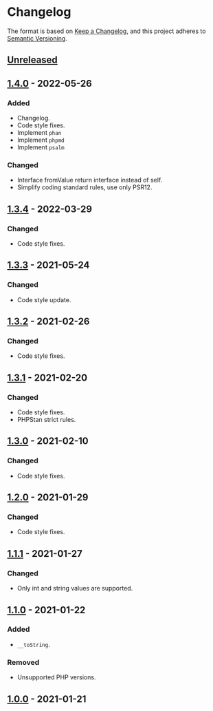# Changelog

The format is based on [Keep a Changelog](https://keepachangelog.com/en/1.0.0/),
and this project adheres to [Semantic Versioning](https://semver.org/spec/v2.0.0.html).

## [Unreleased]

## [1.4.0] - 2022-05-26

### Added
- Changelog.
- Code style fixes.
- Implement `phan`
- Implement `phpmd`
- Implement `psalm`

### Changed
- Interface fromValue return interface instead of self.
- Simplify coding standard rules, use only PSR12.

## [1.3.4] - 2022-03-29

### Changed
- Code style fixes.

## [1.3.3] - 2021-05-24

### Changed

- Code style update.

## [1.3.2] - 2021-02-26

### Changed
- Code style fixes.

## [1.3.1] - 2021-02-20

### Changed
- Code style fixes.
- PHPStan strict rules.

## [1.3.0] - 2021-02-10

### Changed
- Code style fixes.

## [1.2.0] - 2021-01-29

### Changed
- Code style fixes.

## [1.1.1] - 2021-01-27

### Changed
- Only int and string values are supported.

## [1.1.0] - 2021-01-22

### Added
- `__toString`.

### Removed
- Unsupported PHP versions.

## [1.0.0] - 2021-01-21

[Unreleased]: https://github.com/webservco/constant-value-class/compare/v1.4.0...HEAD
[1.4.0]: https://github.com/webservco/constant-value-class/compare/v1.3.4...v1.4.0
[1.3.4]: https://github.com/webservco/constant-value-class/compare/v1.3.3...v1.3.4
[1.3.3]: https://github.com/webservco/constant-value-class/compare/v1.3.2...v1.3.3
[1.3.2]: https://github.com/webservco/constant-value-class/compare/v1.3.1...v1.3.2
[1.3.1]: https://github.com/webservco/constant-value-class/compare/v1.3.0...v1.3.1
[1.3.0]: https://github.com/webservco/constant-value-class/compare/v1.2.0...v1.3.0
[1.2.0]: https://github.com/webservco/constant-value-class/compare/v1.1.1...v1.2.0
[1.1.1]: https://github.com/webservco/constant-value-class/compare/v1.1.0...v1.1.1
[1.1.0]: https://github.com/webservco/constant-value-class/compare/v1.0.0...v1.1.0
[1.0.0]: https://github.com/webservco/constant-value-class/releases/tag/v1.0.0
